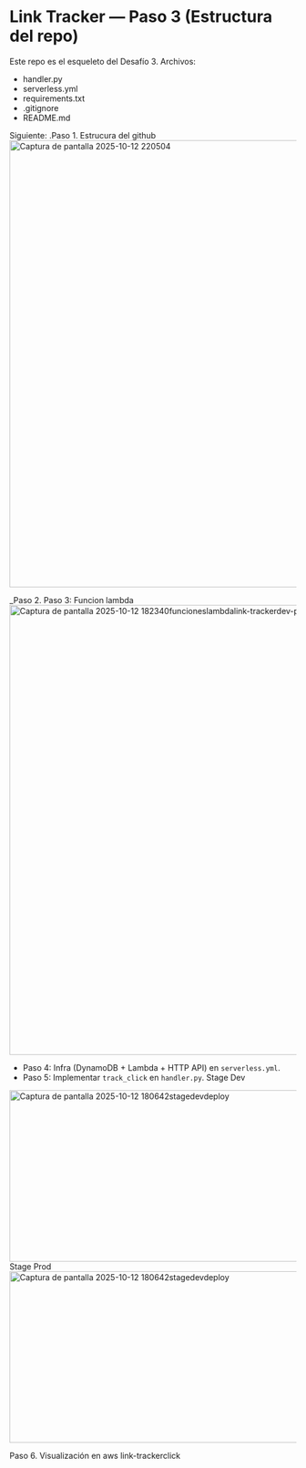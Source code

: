 # Link Tracker — Paso 3 (Estructura del repo)
Este repo es el esqueleto del Desafío 3.
Archivos:
- handler.py
- serverless.yml
- requirements.txt
- .gitignore
- README.md

Siguiente:
 .Paso 1. Estrucura del github
<img width="1370" height="785" alt="Captura de pantalla 2025-10-12 220504" src="https://github.com/user-attachments/assets/402821d3-dff2-4806-bf7c-37b4f9c7aa62" />

 _Paso 2. 
 Paso 3: Funcion lambda
 <img width="1428" height="790" alt="Captura de pantalla 2025-10-12 182340funcioneslambdalink-trackerdev-prod" src="https://github.com/user-attachments/assets/1dc806d5-607f-4a3c-b7cf-5e37d728e652" />

- Paso 4: Infra (DynamoDB + Lambda + HTTP API) en `serverless.yml`.
- Paso 5: Implementar `track_click` en `handler.py`.
 Stage Dev

<img width="1211" height="301" alt="Captura de pantalla 2025-10-12 180642stagedevdeploy" src="https://github.com/user-attachments/assets/d4c7c91c-790c-4dd9-88c2-de0409f3c1c2" />
Stage Prod

<img width="1211" height="301" alt="Captura de pantalla 2025-10-12 180642stagedevdeploy" src="https://github.com/user-attachments/assets/4df16f98-78c7-4d9c-bc84-96e025458889" />

Paso 6. Visualización en aws link-trackerclick
